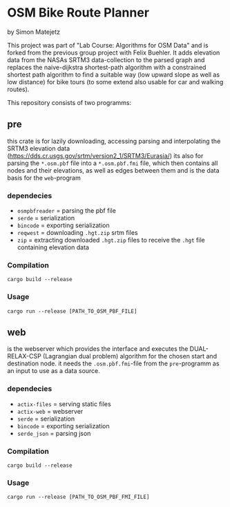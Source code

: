 # OSM Bike Route Planner
by Simon Matejetz

This project was part of "Lab Course: Algorithms for OSM Data" and is forked from the previous group project with Felix Buehler.
It adds elevation data from the NASAs SRTM3 data-collection to the parsed graph and replaces the naive-dijkstra shortest-path algorithm with a constrained shortest path algorithm to find a suitable way (low upward slope as well as low distance) for bike tours (to some extend also usable for car and walking routes).

This repository consists of two programms:

## pre

this crate is for lazily downloading, accessing parsing and interpolating the SRTM3 elevation data (https://dds.cr.usgs.gov/srtm/version2_1/SRTM3/Eurasia/)
its also for parsing the `*.osm.pbf` file into a `*.osm.pbf.fmi` file, which then contains all nodes and their elevations, as well as edges between them and is the data basis for the `web`-program

### dependecies

- `osmpbfreader` = parsing the pbf file
- `serde` = serialization
- `bincode` = exporting serialization
- `reqwest` = downloading `.hgt.zip` srtm files
- `zip` = extracting downloaded `.hgt.zip` files to receive the `.hgt` file containing elevation data

### Compilation
`cargo build --release`

### Usage
`cargo run --release [PATH_TO_OSM_PBF_FILE]`

## web

is the webserver which provides the interface and executes the DUAL-RELAX-CSP (Lagrangian dual problem) algorithm for the chosen start and destination node. it needs the `.osm.pbf.fmi`-file from the `pre`-programm as an input to use as a data source.

### dependecies

- `actix-files` = serving static files
- `actix-web` = webserver
- `serde` = serialization
- `bincode` = exporting serialization
- `serde_json` = parsing json

### Compilation

`cargo build --release`

### Usage

`cargo run --release [PATH_TO_OSM_PBF_FMI_FILE]`
